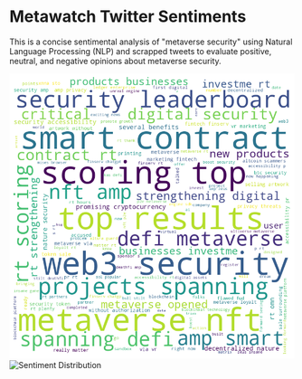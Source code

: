 # Metawatch Twitter Sentiments
 This is a concise sentimental analysis of "metaverse security" using Natural Language Processing (NLP) and scrapped tweets to evaluate positive, neutral, and negative opinions about metaverse security.

![Metaverse Security Word Cloud](Metaverse_security_word_cloud.png) ![Sentiment Distribution](Sentiment_Distribution.png)

